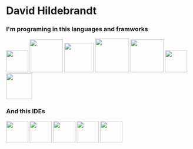 # David Hildebrandt

### I'm programing in this languages and framworks

<img width="60px" height="60px" src="https://escoladigital-production-storage.s3.amazonaws.com/uploads/images/original/20201103113533.png"></img>
<img with="120px" height="90px" float="left" src="https://marcas-logos.net/wp-content/uploads/2020/11/MySQL-logo.png"></img>
<img with="80px" height="80px" src="https://upload.wikimedia.org/wikipedia/commons/thumb/1/10/CSS3_and_HTML5_logos_and_wordmarks.svg/1280px-CSS3_and_HTML5_logos_and_wordmarks.svg.png"></img>
<img with="92px" height="92px" src="https://seeklogo.com/images/F/flask-logo-44C507ABB7-seeklogo.com.png"></img>
<img with="90px" height="90px" src="https://logospng.org/download/java/logo-java-256.png"></img>
<img with="60px" height="60px" src="https://git-scm.com/images/logos/downloads/Git-Icon-1788C.png"><img>
<img with="70px" height="70px" src="https://1000logos.net/wp-content/uploads/2018/11/GitHub-logo.png"></img>

### And this IDEs

<img with="60px" height="60px" src="https://cdn.worldvectorlogo.com/logos/visual-studio-code-1.svg"></img>
<img with="60px" height="60px" src="http://www.macupdate.com/images/icons256/11662.png"></img>
<img with="60px" height="60px" src=""></img>
<img with="60px" height="60px" src=""></img>
<img with="60px" height="60px" src=""></img>
